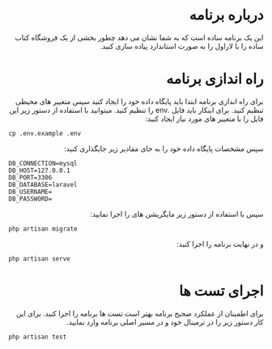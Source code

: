<div dir="rtl">

# درباره برنامه

این یک برنامه ساده است که به شما نشان می دهد چطور بخشی از یک فروشگاه کتاب ساده را با لاراول را به صورت استاندارد پیاده سازی کنید.


# راه اندازی برنامه
برای راه اندازی برنامه ابتدا باید پایگاه داده خود را ایجاد کنید سپس متغییر های محیطی تنظیم کنید. برای اینکار باید فایل .env را تنظیم کنید. میتوانید با استفاده از دستور زیر این فایل را با متغییر های مورد نیاز ایجاد کنید:
</div>


```shell
cp .env.example .env
```

<div dir="rtl">
سپس مشخصات پایگاه داده خود را به جای مقادیر زیر جایگذاری کنید: 
</div>

```
DB_CONNECTION=mysql
DB_HOST=127.0.0.1
DB_PORT=3306
DB_DATABASE=laravel
DB_USERNAME=
DB_PASSWORD=
```

<div dir="rtl">
سپس با استفاده از دستور زیر مایگریشن های را اجرا نمایید:
</div>

```
php artisan migrate
```

<div dir="rtl">
و در نهایت برنامه را اجرا کنید:
</div>

```shell
php artisan serve
```
<div dir="rtl">



# اجرای تست ها
    
برای اطمینان از عملکرد صحیح برنامه بهتر است تست ها برنامه را اجرا کنید. برای این کار دستور زیر را در ترمینال خود و در مسیر اصلی برنامه وارد نمایید.
</div>

```shell
php artisan test
```
